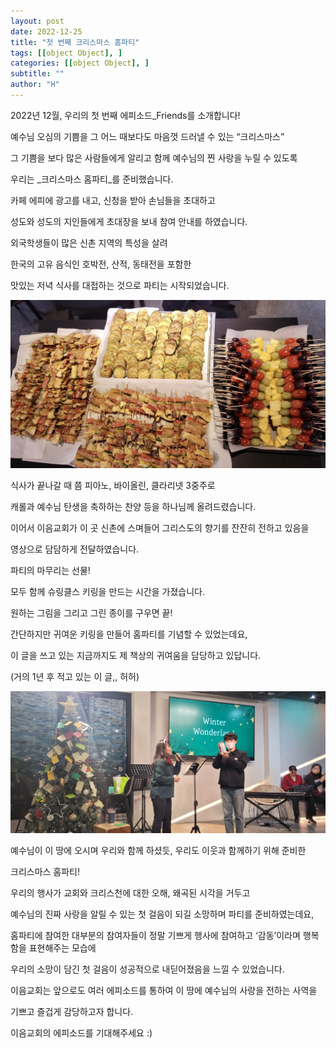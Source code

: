 ```yaml
---
layout: post
date: 2022-12-25
title: "첫 번째 크리스마스 홈파티"
tags: [[object Object], ]
categories: [[object Object], ]
subtitle: ""
author: "H"
---
```



2022년 12월, 우리의 첫 번째 에피소드_Friends를 소개합니다!


예수님 오심의 기쁨을 그 어느 때보다도 마음껏 드러낼 수 있는 “크리스마스”


그 기쁨을 보다 많은 사람들에게 알리고 함께 예수님의 찐 사랑을 누릴 수 있도록


우리는 _크리스마스 홈파티_를 준비했습니다.


카페 에피에 광고를 내고, 신청을 받아 손님들을 초대하고


성도와 성도의 지인들에게 초대장을 보내 참여 안내를 하였습니다.


외국학생들이 많은 신촌 지역의 특성을 살려


한국의 고유 음식인 호박전, 산적, 동태전을 포함한


맛있는 저녁 식사를 대접하는 것으로 파티는 시작되었습니다.


![0](/_posts/images/2022-12-25-첫-번째-크리스마스-홈파티/0.png)


식사가 끝나갈 때 쯤 피아노, 바이올린, 클라리넷 3중주로


캐롤과 예수님 탄생을 축하하는 찬양 등을 하나님께 올려드렸습니다.


이어서 이음교회가 이 곳 신촌에 스며들어 그리스도의 향기를 잔잔히 전하고 있음을


영상으로 담담하게 전달하였습니다.


파티의 마무리는 선물!


모두 함께 슈링클스 키링을 만드는 시간을 가졌습니다.


원하는 그림을 그리고 그린 종이를 구우면 끝!


간단하지만 귀여운 키링을 만들어 홈파티를 기념할 수 있었는데요,


이 글을 쓰고 있는 지금까지도 제 책상의 귀여움을 담당하고 있답니다.


(거의 1년 후 적고 있는 이 글,, 허허)


![1](/_posts/images/2022-12-25-첫-번째-크리스마스-홈파티/1.png)


예수님이 이 땅에 오시며 우리와 함께 하셨듯, 우리도 이웃과 함께하기 위해 준비한


크리스마스 홈파티!


우리의 행사가 교회와 크리스천에 대한 오해, 왜곡된 시각을 거두고


예수님의 진짜 사랑을 알릴 수 있는 첫 걸음이 되길 소망하며 파티를 준비하였는데요,


홈파티에 참여한 대부분의 참여자들이 정말 기쁘게 행사에 참여하고 ‘감동’이라며 행복함을 표현해주는 모습에


우리의 소망이 담긴 첫 걸음이 성공적으로 내딛어졌음을 느낄 수 있었습니다.


이음교회는 앞으로도 여러 에피소드를 통하여 이 땅에 예수님의 사랑을 전하는 사역을


기쁘고 즐겁게 감당하고자 합니다.


이음교회의 에피소드를 기대해주세요 :)

